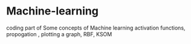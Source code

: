 # Machine-learning
coding part of Some concepts of Machine learning
activation functions,
propogation ,
plotting a graph,
RBF,
KSOM
